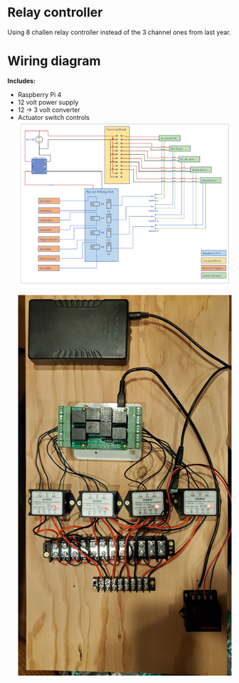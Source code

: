 # Relay controller
Using 8 challen relay controller instead of the 3 channel ones from last year.  

# Wiring diagram
**Includes:**
- Raspberry Pi 4
- 12 volt power supply
- 12 -> 3 volt converter
- Actuator switch controls
<img src="./static/hp_2022_.png" width="600" alt="Schematic for the relay circuit"></img>
<br></br>
<img src="./static/pic_relay_setup.jpg" width="600" alt="Relay board in progress"></img>

